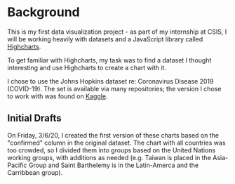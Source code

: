 # Background
This is my first data visualization project - as part of my internship at CSIS, I will be working heavily with datasets and a JavaScript library called [Highcharts](https://www.highcharts.com/).

To get familiar with Highcharts, my task was to find a dataset I thought interesting and use Highcharts to create a chart with it. 

I chose to use the Johns Hopkins dataset re: Coronavirus Disease 2019 (COVID-19). The set is available via many repositories; the version I chose to work with was found on [Kaggle](https://www.kaggle.com/imdevskp/corona-virus-report). 

## Initial Drafts
On Friday, 3/6/20, I created the first version of these charts based on the "confirmed" column in the original dataset. The chart with all countries was too crowded, so I divided them into groups based on the United Nations working groups, with additions as needed (e.g. Taiwan is placed in the Asia-Pacific Group and Saint Barthelemy is in the Latin-Amerca and the Carribbean group).
